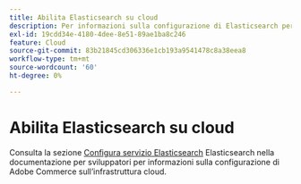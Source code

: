 ```yaml
---
title: Abilita Elasticsearch su cloud
description: Per informazioni sulla configurazione di Elasticsearch per l’infrastruttura cloud, consulta l’articolo [Set up Elasticsearch Adobe Commerce Service](https://devdocs.magento.com/guides/v2.3/cloud/project/project-conf-files_services-elastic.html#elasticsearch-software-compatibility) nella documentazione per gli sviluppatori.
exl-id: 19cdd34e-4180-4dee-8e51-89ae1ba8c246
feature: Cloud
source-git-commit: 83b21845cd306336e1cb193a9541478c8a38eea8
workflow-type: tm+mt
source-wordcount: '60'
ht-degree: 0%

---
```


# Abilita Elasticsearch su cloud

Consulta la sezione [Configura servizio Elasticsearch](https://devdocs.magento.com/guides/v2.3/cloud/project/project-conf-files_services-elastic.html#elasticsearch-software-compatibility) Elasticsearch nella documentazione per sviluppatori per informazioni sulla configurazione di Adobe Commerce sull’infrastruttura cloud.
